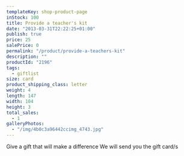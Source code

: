 ```yaml
---
templateKey: shop-product-page
inStock: 100
title: Provide a teacher's kit
date: "2013-03-31T22:22:25+01:00"
publish: true
price: 25
salePrice: 0
permalink: "/product/provide-a-teachers-kit"
description: ""
productId: "2196"
tags:
  - giftlist
size: card
product_shipping_class: letter
weight: 4
length: 147
width: 104
height: 3
total_sales:
  - 1
galleryPhotos:
  - "/img/4b0c3a96442ccimg_4743.jpg"
---
```


Give a gift that will make a difference We will send you the gift card/s
